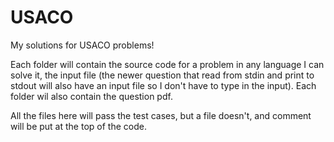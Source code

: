 # USACO
My solutions for USACO problems!

Each folder will contain the source code for a problem in any language I can solve it, the input file (the newer question that read from stdin and print to stdout will also have an input file so I don't have to type in the input). Each folder wil also contain the question pdf. 

All the files here will pass the test cases, but a file doesn't, and comment will be put at the top of the code. 
